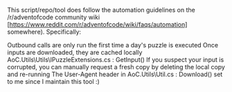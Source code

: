 This script/repo/tool does follow the automation guidelines on the /r/adventofcode community wiki [https://www.reddit.com/r/adventofcode/wiki/faqs/automation] somewhere). Specifically:

Outbound calls are only run the first time a day's puzzle is executed
Once inputs are downloaded, they are cached locally AoC.Utils\Utils\IPuzzleExtensions.cs : GetInput()
If you suspect your input is corrupted, you can manually request a fresh copy by deleting the local copy and re-running
The User-Agent header in AoC.Utils\Util.cs : Download() set to me since I maintain this tool :)